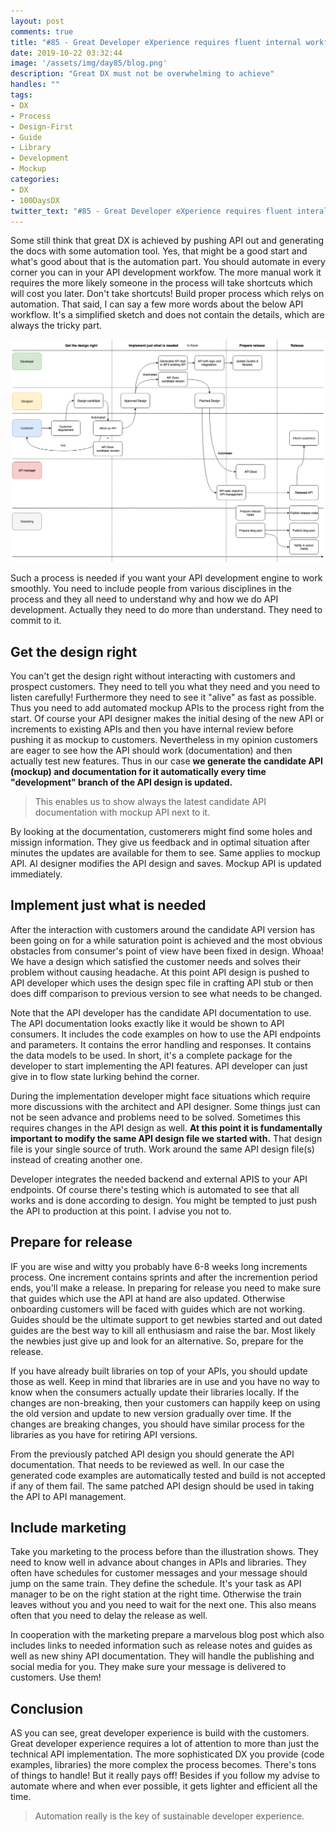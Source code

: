 ```yaml
---
layout: post
comments: true
title: "#85 - Great Developer eXperience requires fluent internal workflow"
date: 2019-10-22 03:32:44
image: '/assets/img/day85/blog.png'
description: "Great DX must not be overwhelming to achieve"
handles: "" 
tags:
- DX 
- Process
- Design-First
- Guide
- Library
- Development
- Mockup 
categories:
- DX
- 100DaysDX
twitter_text: "#85 - Great Developer eXperience requires fluent interal workflow"
---
```


Some still think that great DX is achieved by pushing API out and generating the docs with some automation tool. Yes, that might be a good start and what's good about that is the automation part. You should automate in every corner you can in your API development workfow. The more manual work it requires the more likely someone in the process will take shortcuts which will cost you later. Don't take shortcuts! Build proper process which relys on automation. That said, I can say a few more words about the below API workflow. It's a simplified sketch and does not contain the details, which are always the tricky part. 

<img itemprop="image" src="/assets/img/day85/design-driven-workflow.png" alt="{{site.name}}">

Such a process is needed if you want your API development engine to work smoothly. You need to include people from various disciplines in the process and they all need to understand why and how we do API development. Actually they need to do more than understand. They need to commit to it. 

## Get the design right

You can't get the design right without interacting with customers and prospect customers. They need to tell you what they need and you need to listen carefully! Furthermore they need to see it "alive" as fast as possible. Thus you need to add automated mockup APIs to the process right from the start. Of course your API designer makes the initial desing of the new API or increments to existing APIs and then you have internal review before pushing it as mockup to customers. Nevertheless in my opinion customers are eager to see how the API should work (documentation) and then actually test new features. Thus in our case **we generate the candidate API (mockup) and documentation for it automatically every time "development" branch of the API design is updated.** 

<blockquote>This enables us to show always the latest candidate API documentation with mockup API next to it. </blockquote>

By looking at the documentation, customerers might find some holes and missign information. They give us feedback and in optimal situation after minutes the updates are available for them to see. Same applies to mockup API. AI designer modifies the API design and saves. Mockup API is updated immediately. 

## Implement just what is needed

After the interaction with customers around the candidate API version has been going on for a while saturation point is achieved and the most obvious obstacles from consumer's point of view have been fixed in design. Whoaa! We have a design which satisfied the customer needs and solves their problem without causing headache. At this point API design is pushed to API developer which uses the design spec file in crafting API stub or then does diff comparison to previous version to see what needs to be changed. 

Note that the API developer has the candidate API documentation to use. The API documentation looks exactly like it would be shown to API consumers. It includes the code examples on how to use the API endpoints and parameters. It contains the error handling and responses. It contains the data models to be used. In short, it's a complete package for the developer to start implementing the API features. API developer can just give in to flow state lurking behind the corner. 

During the implementation developer might face situations which require more discussions with the architect and API designer. Some things just can not be seen advance and problems need to be solved. Sometimes this requires changes in the API design as well. **At this point it is fundamentally important to modify the same API design file we started with.** That design file is your single source of truth. Work around the same API design file(s) instead of creating another one.  

Developer integrates the needed backend and external APIS to your API endpoints. Of course there's testing which is automated to see that all works and is done according to design. You might be tempted to just push the API to production at this point. I advise you not to. 

## Prepare for release

IF you are wise and witty you probably have 6-8 weeks long increments process. One increment contains sprints and after the incremention period ends, you'll make a release. In preparing for release you need to make sure that guides which use the API at hand are also updated. Otherwise onboarding customers will be faced with guides which are not working. Guides should be the ultimate support to get newbies started and out dated guides are the best way to kill all enthusiasm and raise the bar. Most likely the newbies just give up and look for an alternative. So, prepare for the release. 

If you have already built libraries on top of your APIs, you should update those as well. Keep in mind that libraries are in use and you have no way to know when the consumers actually update their libraries locally. If the changes are non-breaking, then your customers can happily keep on using the old version and update to new version gradually over time. If the changes are breaking changes, you should have similar process for the libraries as you have for retiring API versions. 

From the previously patched API design you should generate the API documentation. That needs to be reviewed as well. In our case the generated code examples are automatically tested and build is not accepted if any of them fail. The same patched API design should be used in taking the API to API management. 

## Include marketing

Take you marketing to the process before than the illustration shows. They need to know well in advance about changes in APIs and libraries. They often have schedules for customer messages and your message should jump on the same train. They define the schedule. It's your task as API manager to be on the right station at the right time. Otherwise the train leaves without you and you need to wait for the next one. This also means often that you need to delay the release as well. 

In cooperation with the marketing prepare a marvelous blog post which also includes links to needed information such as release notes and guides as well as new shiny API documentation. They will handle the publishing and social media for you. They make sure your message is delivered to customers. Use them! 

## Conclusion

AS you can see, great developer experience is build with the customers. Great developer experience requires a lot of attention to more than just the technical API implementation. The more sophisticated DX you provide (code examples, libraries) the more complex the process becomes. There's tons of things to handle! But it really pays off! Besides if you follow my advise to automate where and when ever possible, it gets lighter and efficient all the time. 

<blockquote>Automation really is the key of sustainable developer experience.</blockquote>